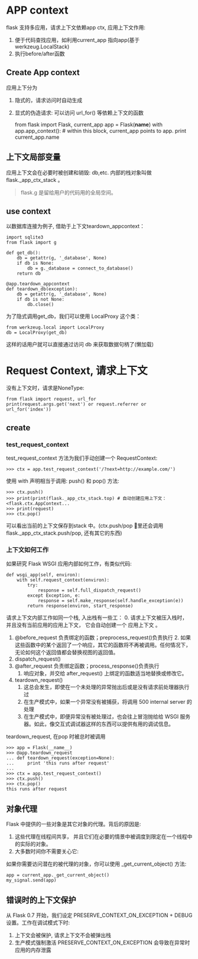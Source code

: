 # APP context
flask 支持多应用，请求上下文依赖app ctx, 应用上下文作用:
1. 便于代码查找应用，如利用current_app 指向app(基于werkzeug.LocalStack)
2. 执行before/after函数

## Create App context
应用上下分为
1. 隐式的，请求访问时自动生成
2. 显式的伪造请求: 可以访问 url_for() 等依赖上下文的函数

    from flask import Flask, current_app
    app = Flask(__name__)
    with app.app_context():
        # within this block, current_app points to app.
        print current_app.name

## 上下文局部变量
应用上下文会在必要时被创建和销毁: db,etc. 内部的栈对象叫做
 flask._app_ctx_stack 。

> flask.g 是留给用户的代码用的全局空间。

## use context
以数据库连接为例子, 借助于上下文teardown_appcontext：

    import sqlite3
    from flask import g

    def get_db():
        db = getattr(g, '_database', None)
        if db is None:
            db = g._database = connect_to_database()
        return db

    @app.teardown_appcontext
    def teardown_db(exception):
        db = getattr(g, '_database', None)
        if db is not None:
            db.close()

为了隐式调用get_db，我们可以使用 LocalProxy 这个类：

    from werkzeug.local import LocalProxy
    db = LocalProxy(get_db)

这样的话用户就可以直接通过访问 db 来获取数据句柄了(懒加载)

# Request Context, 请求上下文
没有上下文时，请求是NoneType:

    from flask import request, url_for
    print(request.args.get('next') or request.referrer or url_for('index'))

## create
### test_request_context
test_request_context 方法为我们手动创建一个 RequestContext:

    >>> ctx = app.test_request_context('/?next=http://example.com/')

使用 with 声明相当于调用: push() 和 pop() 方法:

    >>> ctx.push()
    >>> print(print(flask._app_ctx_stack.top) # 自动创建应用上下文：<flask.ctx.AppContext...
    >>> print(request)
    >>> ctx.pop()

可以看出当前的上下文保存到stack 中。(ctx.push/pop 里还会调用flask._app_ctx_stack.push/pop, 还有其它的东西)

### 上下文如何工作
如果研究 Flask WSGI 应用内部如何工作，有类似代码:

    def wsgi_app(self, environ):
        with self.request_context(environ):
            try:
                response = self.full_dispatch_request()
            except Exception, e:
                response = self.make_response(self.handle_exception(e))
            return response(environ, start_response)

请求上下文内部工作如同一个栈, 入出栈有一些工： 
0. 请求上下文被压入栈时，并且没有当前应用的应用上下文， 它会自动创建一个 应用上下文 。
1. @before_request 负责绑定的函数；preprocess_request()负责执行
    2. 如果这些函数中的某个返回了一个响应，其它的函数将不再被调用。任何情况下，无论如何这个返回值都会替换视图的返回值。
2. dispatch_request()
3. @after_request 负责绑定函数；process_response()负责执行
    1. 响应对象，并交给 after_request() 上绑定的函数适当地替换或修改它。
1. teardown_request()
    1. 这总会发生，即使在一个未处理的异常抛出后或是没有请求前处理器执行过
    2. 在生产模式中，如果一个异常没有被捕获，将调用 500 internal server 的处理
    3. 在生产模式中，即便异常没有被处理过，也会往上冒泡抛给给 WSGI 服务器。如此，像交互式调试器这样的东西可以提供有用的调试信息。

teardown_request, 在pop 时被总时被调用

    >>> app = Flask(__name__)
    >>> @app.teardown_request
    ... def teardown_request(exception=None):
    ...     print 'this runs after request'
    ...
    >>> ctx = app.test_request_context()
    >>> ctx.push()
    >>> ctx.pop()
    this runs after request

## 对象代理
Flask 中提供的一些对象是其它对象的代理。背后的原因是:
1. 这些代理在线程间共享， 并且它们在必要的情景中被调度到限定在一个线程中的实际的对象。
2. 大多数时间你不需要关心它:

如果你需要访问潜在的被代理的对象，你可以使用 _get_current_object() 方法:

    app = current_app._get_current_object()
    my_signal.send(app)

## 错误时的上下文保护
从 Flask 0.7 开始，我们设定 PRESERVE_CONTEXT_ON_EXCEPTION + DEBUG 设置。工作在调试模式下时:
1. 上下文会被保护, 请求上下文不会被弹出栈
1. 生产模式强制激活 PRESERVE_CONTEXT_ON_EXCEPTION 会导致在异常时应用的内存泄露